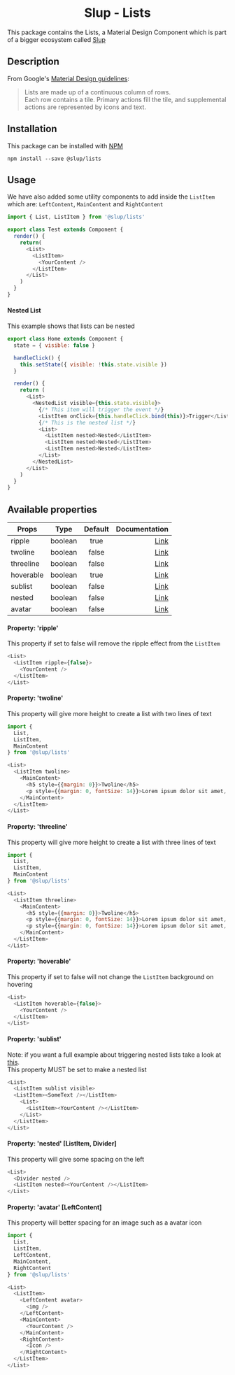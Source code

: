 <h1 align='center'>Slup - Lists</h1>

This package contains the Lists, a Material Design Component which is part of a bigger ecosystem called [Slup](https://github.com/gejsi/material)

## Description
From Google's [Material Design guidelines](https://material.io/guidelines):
<blockquote>
  Lists are made up of a continuous column of rows.<br />
  Each row contains a tile. Primary actions fill the tile, and supplemental actions are represented by icons and text.
</blockquote>

## Installation
This package can be installed with [NPM](http://npmjs.com/)
```
npm install --save @slup/lists
```

## Usage
We have also added some utility components to add inside the `ListItem` which are: `LeftContent`, `MainContent` and `RightContent`
```js
import { List, ListItem } from '@slup/lists'

export class Test extends Component {
  render() {
    return(
      <List>
        <ListItem>
          <YourContent />
        </ListItem>
      </List>
    )
  }
}
```

#### Nested List
This example shows that lists can be nested
```js
export class Home extends Component {
  state = { visible: false }

  handleClick() {
    this.setState({ visible: !this.state.visible })
  }

  render() {
    return (
      <List>
        <NestedList visible={this.state.visible}>
          {/* This item will trigger the event */}
          <ListItem onClick={this.handleClick.bind(this)}>Trigger</ListItem>
          {/* This is the nested list */}
          <List>
            <ListItem nested>Nested</ListItem>
            <ListItem nested>Nested</ListItem>
            <ListItem nested>Nested</ListItem>
          </List>
        </NestedList>
      </List>
    )
  }
}
```

## Available properties
| Props          |    Type       |    Default    | Documentation                |
|-------------   |:-------------:|:-------------:|------:                       |
| ripple         |  boolean      |  true         | [Link](#property-ripple)     |
| twoline        |  boolean      |  false        | [Link](#property-twoline)    |
| threeline      |  boolean      |  false        | [Link](#property-threeline)  |
| hoverable      |  boolean      |  true         | [Link](#property-hoverable)  |
| sublist        |  boolean      |  false        | [Link](#property-sublist)    |
| nested         |  boolean      |  false        | [Link](#property-nested-listitem-divider)     |
| avatar         |  boolean      |  false        | [Link](#property-avatar-leftcontent)     |

#### Property: 'ripple'
This property if set to false will remove the ripple effect from the `ListItem`
```js
<List>
  <ListItem ripple={false}>
    <YourContent />
  </ListItem>
</List>
```

#### Property: 'twoline'
This property will give more height to create a list with two lines of text
```js
import {
  List,
  ListItem,
  MainContent
} from '@slup/lists'

<List>
  <ListItem twoline>
    <MainContent>
      <h5 style={{margin: 0}}>Twoline</h5>
      <p style={{margin: 0, fontSize: 14}}>Lorem ipsum dolor sit amet, consectetur adipiscing elit.</p>
    </MainContent>
  </ListItem>
</List>
```

#### Property: 'threeline'
This property will give more height to create a list with three lines of text
```js
import {
  List,
  ListItem,
  MainContent
} from '@slup/lists'

<List>
  <ListItem threeline>
    <MainContent>
      <h5 style={{margin: 0}}>Twoline</h5>
      <p style={{margin: 0, fontSize: 14}}>Lorem ipsum dolor sit amet, consectetur adipiscing elit.</p>
      <p style={{margin: 0, fontSize: 14}}>Lorem ipsum dolor sit amet, consectetur adipiscing elit.</p>
    </MainContent>
  </ListItem>
</List>
```

#### Property: 'hoverable'
This property if set to false will not change the `ListItem` background on hovering
```js
<List>
  <ListItem hoverable={false}>
    <YourContent />
  </ListItem>
</List>
```

#### Property: 'sublist'
Note: if you want a full example about triggering nested lists take a look at [this](#nested-list).<br />
This property MUST be set to make a nested list
```js
<List>
  <ListItem sublist visible>
  <ListItem><SomeText /></ListItem>
    <List>
      <ListItem><YourContent /></ListItem>
    </List>
  </ListItem>
</List>
```

#### Property: 'nested' [ListItem, Divider]
This property will give some spacing on the left
```js
<List>
  <Divider nested />
  <ListItem nested><YourContent /></ListItem>
</List>
```

#### Property: 'avatar' [LeftContent]
This property will better spacing for an image such as a avatar icon
```js
import {
  List,
  ListItem,
  LeftContent,
  MainContent,
  RightContent
} from '@slup/lists'

<List>
  <ListItem>
    <LeftContent avatar>
      <img />
    </LeftContent>
    <MainContent>
      <YourContent />
    </MainContent>
    <RightContent>
      <Icon />
    </RightContent>
  </ListItem>
</List>
```
